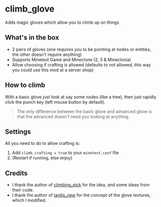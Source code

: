# climb_glove
Adds magic gloves which allow you to climb up on things

## What's in the box

- 2 pairs of gloves (one requires you to be pointing at nodes or entities, the other doesn't require anything)
- Supports Minetest Game and Mineclone (2, 5 & Mineclonia)
- Allow choosing if crafting is allowed (defaults to not allowed, this way you could use this mod at a server shop)

## How to climb

With a basic glove just look at say some nodes (like a tree), then just rapidly click the punch key (left mouse button by default).

> The only difference between the basic glove and advanced glove is that the advanced doesn't need you looking at anything.

## Settings

All you need to do to allow crafting is:

1. Add `climb_crafting = true` to your `minetest.conf` file
2. (Restart if running, else enjoy)

## Credits

- I thank the author of [climbing_pick](https://github.com/AndrejIT/climbing_pick) for the idea, and some ideas from their code.
- I thank the author of [tardis_new](https://github.com/PiDemon/Taridis_New) for the concept of the glove textures, which I modified.
